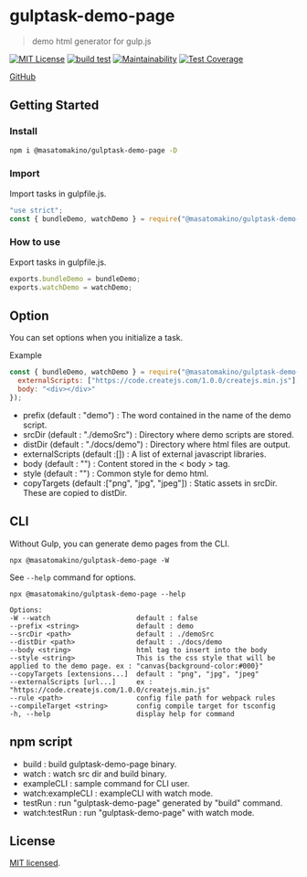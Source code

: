 # gulptask-demo-page

> demo html generator for gulp.js

[![MIT License](http://img.shields.io/badge/license-MIT-blue.svg?style=flat)](LICENSE)
[![build test](https://github.com/MasatoMakino/gulptask-demo-page/actions/workflows/buildJS.yml/badge.svg)](https://github.com/MasatoMakino/gulptask-demo-page/actions/workflows/buildJS.yml)
[![Maintainability](https://api.codeclimate.com/v1/badges/c85d13ff544137ebc8ac/maintainability)](https://codeclimate.com/github/MasatoMakino/gulptask-demo-page/maintainability)
[![Test Coverage](https://api.codeclimate.com/v1/badges/c85d13ff544137ebc8ac/test_coverage)](https://codeclimate.com/github/MasatoMakino/gulptask-demo-page/test_coverage)

[GitHub](https://github.com/MasatoMakino/gulptask-demo-page.git)

## Getting Started

### Install

```bash
npm i @masatomakino/gulptask-demo-page -D
```

### Import

Import tasks in gulpfile.js.

```gulpfile.js
"use strict";
const { bundleDemo, watchDemo } = require("@masatomakino/gulptask-demo-page").get();
```

### How to use

Export tasks in gulpfile.js.

```gulpfile.js
exports.bundleDemo = bundleDemo;
exports.watchDemo = watchDemo;
```

## Option

You can set options when you initialize a task.

Example

```gulpfile.js
const { bundleDemo, watchDemo } = require("@masatomakino/gulptask-demo-page").get({
  externalScripts: ["https://code.createjs.com/1.0.0/createjs.min.js"],
  body: "<div></div>"
});
```

- prefix (default : "demo") : The word contained in the name of the demo script.
- srcDir (default : "./demoSrc") : Directory where demo scripts are stored.
- distDir (default : "./docs/demo") : Directory where html files are output.
- externalScripts (default :\[]) : A list of external javascript libraries.
- body (default : "") : Content stored in the < body > tag.
- style (default : "") : Common style for demo html.
- copyTargets (default :\["png", "jpg", "jpeg"]) : Static assets in srcDir. These are copied to distDir.

## CLI

Without Gulp, you can generate demo pages from the CLI.

```
npx @masatomakino/gulptask-demo-page -W
```

See `--help` command for options.

```shell
npx @masatomakino/gulptask-demo-page --help

Options:
-W --watch                     default : false
--prefix <string>              default : demo
--srcDir <path>                default : ./demoSrc
--distDir <path>               default : ./docs/demo
--body <string>                html tag to insert into the body
--style <string>               This is the css style that will be applied to the demo page. ex : "canvas{background-color:#000}"
--copyTargets [extensions...]  default : "png", "jpg", "jpeg"
--externalScripts [url...]     ex : "https://code.createjs.com/1.0.0/createjs.min.js"
--rule <path>                  config file path for webpack rules
--compileTarget <string>       config compile target for tsconfig
-h, --help                     display help for command
```

## npm script

- build : build gulptask-demo-page binary.
- watch : watch src dir and build binary.
- exampleCLI : sample command for CLI user.
- watch:exampleCLI : exampleCLI with watch mode.
- testRun : run "gulptask-demo-page" generated by "build" command.
- watch:testRun : run "gulptask-demo-page" with watch mode.

## License

[MIT licensed](LICENSE).
